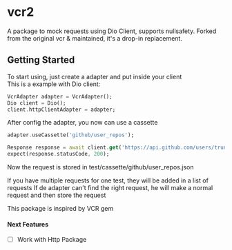 # vcr2

A package to mock requests using Dio Client, supports nullsafety.
Forked from the original vcr & maintained, it's a drop-in replacement.

## Getting Started

To start using, just create a adapter and put inside your client<br>
This is a example with Dio client:

```dart
VcrAdapter adapter = VcrAdapter();
Dio client = Dio();
client.httpClientAdapter = adapter;
```

After config the adapter, you now can use a cassette

```dart
adapter.useCassette('github/user_repos');

Response response = await client.get('https://api.github.com/users/trunghq3101/repos');
expect(response.statusCode, 200);
```

Now the request is stored in test/cassette/github/user_repos.json

If you have multiple requests for one test, they will be added in a list of requests
If de adapter can't find the right request, he will make a normal request and then store the request

This package is inspired by VCR gem

#### Next Features

- [ ] Work with Http Package
